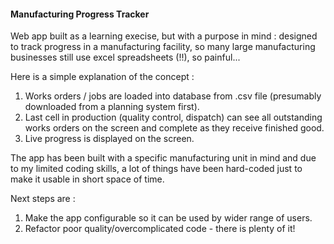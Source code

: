 #### Manufacturing Progress Tracker

Web app built as a learning execise, but with a purpose in mind : designed to
track progress in a manufacturing facility, so many large manufacturing
businesses still use excel spreadsheets (!!), so painful...

Here is a simple explanation of the concept :

  1. Works orders / jobs are loaded into database from .csv file (presumably
     downloaded from a planning system first).
  2. Last cell in production (quality control, dispatch) can see all
     outstanding works orders on the screen and complete as they receive
     finished good.
  3. Live progress is displayed on the screen.

The app has been built with a specific manufacturing unit in mind and due to my
limited coding skills, a lot of things have been hard-coded just to make it
usable in short space of time.

Next steps are :
  1. Make the app configurable so it can be used by wider range of users.
  2. Refactor poor quality/overcomplicated code - there is plenty of it!


